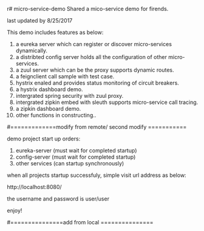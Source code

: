 r# micro-service-demo
Shared a mico-service demo for firends.

last updated by 8/25/2017 

This demo includes features as below:
1. a eureka server which can register or discover micro-services dynamically.
2. a distribted config server holds all the configuration of other micro-services.
3. a zuul server which can be the proxy supports dynamic routes.
4. a feignclient call sample with test case.
5. hystrix enaled and provides status monitoring of circuit breakers.
6. a hystrix dashboard demo.
7. intergrated spring security with zuul proxy.
8. intergrated zipkin embed with sleuth supports micro-service call tracing.
9. a zipkin dashboard demo.
10. other functions in constructing..

#=============modify from remote/ second modify ===========

demo project start up orders:
1. eureka-server (must wait for completed startup)
2. config-server (must wait for completed startup)
3. other services (can startup synchronously)

when all projects startup successfuly, simple visit url address as below:

http://localhost:8080/

the username and password is user/user

enjoy!

#===============add from local ===============

